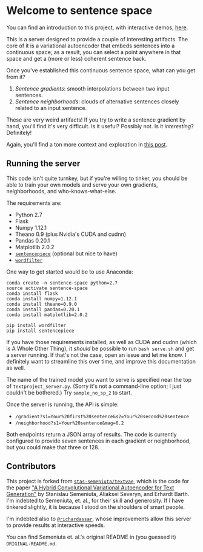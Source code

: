 # Welcome to sentence space

You can find an introduction to this project, with interactive demos, [here](https://www.robinsloan.com/voyages-in-sentence-space).

This is a server designed to provide a couple of interesting artifacts. The core of it is a variational autoencoder that embeds sentences into a continuous space; as a result, you can select a point anywhere in that space and get a (more or less) coherent sentence back.

Once you've established this continuous sentence space, what can you get from it?

1. *Sentence gradients*: smooth interpolations between two input sentences.
2. *Sentence neighborhoods*: clouds of alternative sentences closely related to an input sentence.

These are very weird artifacts! If you try to write a sentence gradient by hand, you'll find it's very difficult. Is it useful? Possibly not. Is it _interesting_? Definitely!

Again, you'll find a ton more context and exploration in [this post](https://www.robinsloan.com/voyages-in-sentence-space).

## Running the server

This code isn't quite turnkey, but if you're willing to tinker, you should be able to train your own models and serve your own gradients, neighborhoods, and who-knows-what-else.

The requirements are:

* Python 2.7
* Flask
* Numpy 1.12.1
* Theano 0.9 (plus Nvidia's CUDA and cudnn)
* Pandas 0.20.1
* Matplotlib 2.0.2
* [`sentencepiece`](https://github.com/google/sentencepiece) (optional but nice to have)
* [`wordfilter`](https://github.com/dariusk/wordfilter)

One way to get started would be to use Anaconda:

```
conda create -n sentence-space python=2.7
source activate sentence-space
conda install flask
conda install numpy=1.12.1
conda install theano=0.9.0
conda install pandas=0.20.1
conda install matplotlib=2.0.2

pip install wordfilter
pip install sentencepiece
```

If you have those requirements installed, as well as CUDA and cudnn (which is A Whole Other Thing), it _should_ be possible to run `bash serve.sh` and get a server running. If that's not the case, open an issue and let me know. I definitely want to streamline this over time, and improve this documentation as well.

The name of the trained model you want to serve is specified near the top of `textproject_server.py`. (Sorry it's not a command-line option; I just couldn't be bothered.) Try `sample_no_sp_2` to start.

Once the server is running, the API is simple:

* `/gradient?s1=Your%20first%20sentence&s2=Your%20second%20sentence`
* `/neighborhood?s1=Your%20sentence&mag=0.2`

Both endpoints return a JSON array of results. The code is currently configured to provide seven sentences in each gradient or neighborhood, but you could make that three or 128.

## Contributors

This project is forked from [`stas-semeniuta/textvae`](https://github.com/stas-semeniuta/textvae), which is the code for the paper ["A Hybrid Convolutional Variational Autoencoder for Text Generation"](https://arxiv.org/abs/1702.02390) by Stanislau Semeniuta, Aliaksei Severyn, and Erhardt Barth. I'm indebted to Semeniuta, et. al., for their skill and generosity. If I have tinkered slightly, it is because I stood on the shoulders of smart people.

I'm indebted also to [`@richardassar`](https://github.com/richardassar), whose improvements allow this server to provide results at interactive speeds.

You can find Semeniuta et. al.'s original README in (you guessed it) `ORIGINAL-README.md`.

